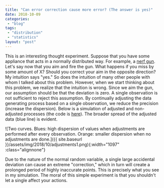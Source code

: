 ```yaml
---
title: "Can error correction cause more error? (The answer is yes)"
date: 2018-10-09
categories: 
 - "blog"
tags: 
 - "distribution"
 - "statistics"
layout: "post"
---
```


This is an interesting thought experiment. Suppose that you have some appliance that acts in a normally distributed way. For example, a [nerf gun](https://www.youtube.com/watch?v=uJgzam4c-0Y). Let's say now that you aim and fire the gun. What happens if you miss by some amount of X? Should you correct your aim in the opposite direction? My intuition says "yes." So does the intuition of many other people with whom I talked about this problem. However, when we start thinking about this problem, we realize that the intuition is wrong. Since we aim the gun, our assumption should be that the deviation is zero. A single observation is not sufficient to reject this assumption. By continually adjusting the data generating process based on a single observation, we reduce the precision (increase the dispersion).
Below is a simulation of adjusted and non-adjusted processes (the code is [here](https://gist.github.com/bgbg/be27992f5370e79e96d31c00a5f18adf)). The broader spread of the adjusted data (blue line) is evident.

![Two curves. Blues: high dispersion of values when adjustments are performed after every observation. Orange: smaller dispersion when no adjustments are done.]({{ site.baseurl }}/assets/img/2018/10/adjustments1.png){:width="1097" :class="alignnone"}

Due to the nature of the normal random variable, a single large accidental deviation can cause an extreme "correction," which in turn will create a prolonged period of highly inaccurate points. This is precisely what you see in my simulation.
The moral of this simple experiment is that you shouldn't let a single affect your actions.

 
